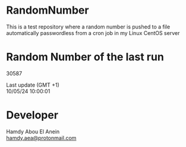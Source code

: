 # RandomNumber    
This is a test repository where a random number is pushed to a file automatically passwordless from a cron job in my Linux CentOS server    
# Random Number of the last run   
30587
      
Last update (GMT +1)    
10/05/24 10:00:01
# Developer    
Hamdy Abou El Anein   
hamdy.aea@protonmail.com
